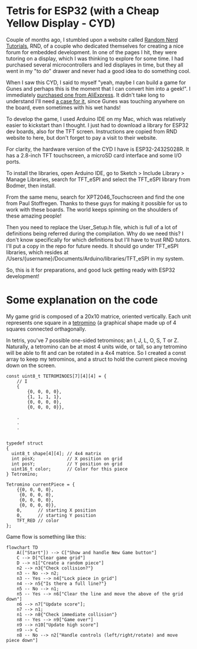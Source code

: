 # Tetris for ESP32 (with a Cheap Yellow Display - CYD)

Couple of months ago, I stumbled upon a website called [Random Nerd Tutorials](https://randomnerdtutorials.com/), RND, of a couple who dedicated themselves for creating a nice forum for embedded development. In one of the pages I hit, they were tutoring on a display, which I was thinking to explore for some time. I had purchased several microcontrollers and led displayes in time, but they all went in my "to do" drawer and never had a good idea to do something cool.

When I saw this CYD, I said to myself "yeah, maybe I can build a game for Gunes and perhaps this is the moment that I can convert him into a geek!". I immediately [purchased one from AliExpress](https://nl.aliexpress.com/item/1005006315444628.html?spm=a2g0o.order_list.order_list_main.65.74ee79d2YPHbT2&gatewayAdapt=glo2nld). It didn't take long to understand I'll need [a case for it](https://nl.aliexpress.com/item/1005007574258198.html?spm=a2g0o.order_list.order_list_main.53.74ee79d2YPHbT2&gatewayAdapt=glo2nld), since Gunes was touching anywhere on the board, even sometimes with his wet hands!

To develop the game, I used Arduino IDE on my Mac, which was relatively easier to kickstart than I thought. I just had to download a library for ESP32 dev boards, also for the TFT screen. Instructions are copied from RND website to here, but don't forget to pay a visit to their website.

For clarity, the hardware version of the CYD I have is ESP32-2432S028R. It has a 2.8-inch TFT touchscreen, a microSD card interface and some I/O ports. 

To install the libraries, open Arduino IDE, go to Sketch > Include Library > Manage Libraries, search for TFT_eSPI and select the TFT_eSPI library from Bodmer, then install.

From the same menu, search for XPT2046_Touchscreen and find the one from Paul Stoffregen. Thanks to these guys for making it possible for us to work with these boards. The world keeps spinning on the shoulders of these amazing people! 

Then you need to replace the User_Setup.h file, which is full of a lot of definitions being referred during the compilation. Why do we need this? I don't know specifically for which definitions but I'll have to trust RND tutors. I'll put a copy in the repo for future needs. It should go under TFT_eSPI libraries, which resides at /Users/{username}/Documents/Arduino/libraries/TFT_eSPI in my system.

So, this is it for preparations, and good luck getting ready with ESP32 development!

# Some explanation on the code

My game grid is composed of a 20x10 matrice, oriented vertically. Each unit represents one square in a [tetromino](https://en.wikipedia.org/wiki/Tetromino) (a graphical shape made up of 4 squares connected orthagonally. 

In tetris, you've 7 possible one-sided tetrominos; an I, J, L, O, S, T or Z. Naturally, a tetromino can be at most 4 units wide, or tall, so any tetromino will be able to fit and can be rotated in a 4x4 matrice. So I created a const array to keep my tetrominos, and a struct to hold the current piece moving down on the screen.

```
const uint8_t TETROMINOES[7][4][4] = {
    // I
    {
        {0, 0, 0, 0},
        {1, 1, 1, 1},
        {0, 0, 0, 0},
        {0, 0, 0, 0}},

    .
    .
    .


typedef struct
{
  uint8_t shape[4][4]; // 4x4 matrix
  int posX;            // X position on grid
  int posY;            // Y position on grid
  uint16_t color;      // Color for this piece
} Tetromino;

Tetromino currentPiece = {
    {{0, 0, 0, 0},
     {0, 0, 0, 0},
     {0, 0, 0, 0},
     {0, 0, 0, 0}},
    0,      // starting X position
    0,      // starting Y position
    TFT_RED // color
};
```

Game flow is something like this:

```mermaid
flowchart TD
    A(["Start"]) --> C["Show and handle New Game button"]
    C --> D["Clear game grid"]
    D --> n1["Create a random piece"]
    n2 --> n3{"Check collision?"}
    n3 -- No --> n2;
    n3 -- Yes --> n4["Lock piece in grid"]
    n4 --> n5{"Is there a full line?"}
    n5 -- No --> n1;
    n5 -- Yes --> n6["Clear the line and move the above of the grid down"]
    n6 --> n7["Update score"];
    n7 --> n1;
    n1 --> n8{"Check immediate collision"}
    n8 -- Yes --> n9["Game over"]
    n9 --> n10["Update high score"]
    n9 --> C
    n8 -- No --> n2["Handle controls (left/right/rotate) and move piece down"]
```
